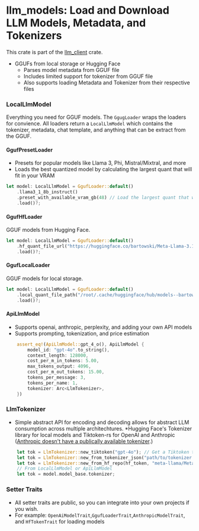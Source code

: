 # llm_models: Load and Download LLM Models, Metadata, and Tokenizers

This crate is part of the [llm_client](https://github.com/ShelbyJenkins/llm_client) crate.

* GGUFs from local storage or Hugging Face
    * Parses model metadata from GGUF file
    * Includes limited support for tokenizer from GGUF file
    * Also supports loading Metadata and Tokenizer from their respective files

### LocalLlmModel

Everything you need for GGUF models. The `GgugLoader` wraps the loaders for convience. All loaders return a `LocalLlmModel` which contains the tokenizer, metadata, chat template, and anything that can be extract from the GGUF. 


#### GgufPresetLoader

* Presets for popular models like Llama 3, Phi, Mistral/Mixtral, and more
* Loads the best quantized model by calculating the largest quant that will fit in your VRAM

```rust
let model: LocalLlmModel = GgufLoader::default()
    .llama3_1_8b_instruct()
    .preset_with_available_vram_gb(48) // Load the largest quant that will fit in your vram
    .load()?;
```

#### GgufHfLoader

GGUF models from Hugging Face.

```rust
let model: LocalLlmModel = GgufLoader::default()
    .hf_quant_file_url("https://huggingface.co/bartowski/Meta-Llama-3.1-8B-Instruct-GGUF/blob/main/Meta-Llama-3.1-8B-Instruct-Q8_0.gguf")
    .load()?;
```

#### GgufLocalLoader

GGUF models for local storage.

```rust
let model: LocalLlmModel = GgufLoader::default()
    .local_quant_file_path("/root/.cache/huggingface/hub/models--bartowski--Meta-Llama-3.1-8B-Instruct-GGUF/blobs/9da71c45c90a821809821244d4971e5e5dfad7eb091f0b8ff0546392393b6283")
    .load()?;
```

#### ApiLlmModel

* Supports openai, anthropic, perplexity, and adding your own API models
* Supports prompting, tokenization, and price estimation

```rust
    assert_eq!(ApiLlmModel::gpt_4_o(), ApiLlmModel {
        model_id: "gpt-4o".to_string(),
        context_length: 128000,
        cost_per_m_in_tokens: 5.00,
        max_tokens_output: 4096,
        cost_per_m_out_tokens: 15.00,
        tokens_per_message: 3,
        tokens_per_name: 1,
        tokenizer: Arc<LlmTokenizer>,
    })
```

### LlmTokenizer

* Simple abstract API for encoding and decoding allows for abstract LLM consumption across multiple architechtures.
*Hugging Face's Tokenizer library for local models and Tiktoken-rs for OpenAI and Anthropic ([Anthropic doesn't have a publically available tokenizer](https://github.com/javirandor/anthropic-tokenizer).)

```rust
    let tok = LlmTokenizer::new_tiktoken("gpt-4o"); // Get a Tiktoken tokenizer
    let tok = LlmTokenizer::new_from_tokenizer_json("path/to/tokenizer.json"); // From local path
    let tok = LlmTokenizer::new_from_hf_repo(hf_token, "meta-llama/Meta-Llama-3-8B-Instruct"); // From repo
    // From LocalLlmModel or ApiLlmModel
    let tok = model.model_base.tokenizer;
```

### Setter Traits
* All setter traits are public, so you can integrate into your own projects if you wish. 
* For example: `OpenAiModelTrait`,`GgufLoaderTrait`,`AnthropicModelTrait`, and `HfTokenTrait` for loading models 